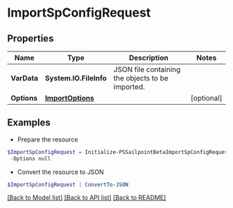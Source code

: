 # ImportSpConfigRequest
## Properties

Name | Type | Description | Notes
------------ | ------------- | ------------- | -------------
**VarData** | **System.IO.FileInfo** | JSON file containing the objects to be imported. | 
**Options** | [**ImportOptions**](ImportOptions.md) |  | [optional] 

## Examples

- Prepare the resource
```powershell
$ImportSpConfigRequest = Initialize-PSSailpointBetaImportSpConfigRequest  -VarData null `
 -Options null
```

- Convert the resource to JSON
```powershell
$ImportSpConfigRequest | ConvertTo-JSON
```

[[Back to Model list]](../README.md#documentation-for-models) [[Back to API list]](../README.md#documentation-for-api-endpoints) [[Back to README]](../README.md)

